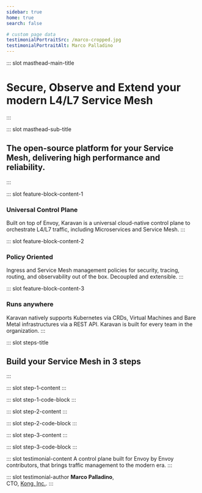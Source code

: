 ```yaml
---
sidebar: true
home: true
search: false

# custom page data
testimonialPortraitSrc: /marco-cropped.jpg
testimonialPortraitAlt: Marco Palladino
---
```


<!-- page masthead -->

::: slot masthead-main-title
# Secure, Observe and Extend your modern L4/L7 Service Mesh
:::

::: slot masthead-sub-title
## The open-source platform for your Service Mesh, delivering high performance and reliability.
:::

<!-- feature blocks -->

::: slot feature-block-content-1
### Universal Control Plane
Built on top of Envoy, Karavan is a universal cloud-native control plane to
orchestrate L4/L7 traffic, including Microservices and Service Mesh.
:::

::: slot feature-block-content-2
### Policy Oriented
Ingress and Service Mesh management policies for security, tracing, 
routing, and observability out of the box. Decoupled and extensible.
:::

::: slot feature-block-content-3
### Runs anywhere
Karavan natively supports Kubernetes via CRDs, Virtual Machines and Bare Metal 
infrastructures via a REST API. Karavan is built for every team in the organization.
:::

<!-- steps -->

::: slot steps-title
## Build your Service Mesh in 3 steps
:::

::: slot step-1-content
:::

::: slot step-1-code-block
:::

::: slot step-2-content
:::

::: slot step-2-code-block
:::

::: slot step-3-content
:::

::: slot step-3-code-block
:::


<!-- testimonial -->

::: slot testimonial-content
A control plane built for Envoy by Envoy contributors, that brings traffic management
to the modern era.
:::

::: slot testimonial-author
**Marco Palladino**,<br>
CTO, [Kong, Inc.](https://twitter.com/thekonginc).
:::